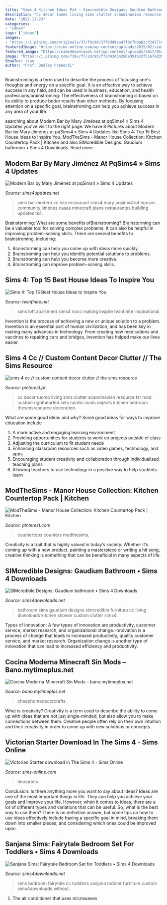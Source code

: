 ```yaml
---
title: "Sims 4 Kitchen Ideas Ps4 ~ Simcredible Designs: Gaudium Bathroom • Sims 4 Downloads"
description: "Cc decor tuomo living sims clutter scandinavian resource tsr mod custom righthearted sets nordic mods objects kitchen bedroom thesimsresource decoration"
date: "2022-11-23"
categories:
- "ideas"
tags: ["ideas"]
images:
- "https://i.pinimg.com/originals/37/f9/dd/37f9dd9ea4ff9cfbba82cf2417194a14.jpg"
featuredImage: "https://sims-online.com/wp-content/uploads/2015/02/sims-4-download-victorian-starter-floorplan.jpg"
featured_image: "https://sims4downloads.net/wp-content/uploads/2017/05/3150.jpg"
image: "https://i.pinimg.com/736x/f7/2d/93/f72d93d342869391632f5167ad3533d1.jpg"
ShowToc: true
author: "Prof. Dudley Franecki"
---
```



Brainstroming is a term used to describe the process of focusing one's thoughts and energy on a specific goal. It is an effective way to achieve success in any field, and can be used in business, education, and health professions.brainstroming: The effectiveness of brainstroming is based on its ability to produce better results than other methods. By focusing attention on a specific goal, brainstroming can help you achieve success in any area of your life.

	

		
searching about Modern Bar by Mary Jiménez at pqSims4 » Sims 4 Updates you've visit to the right page. We have 8 Pictures about Modern Bar by Mary Jiménez at pqSims4 » Sims 4 Updates like Sims 4: Top 15 Best House Ideas to Inspire You, ModTheSims - Manor House Collection: Kitchen Countertop Pack | Kitchen and also SIMcredible Designs: Gaudium bathroom • Sims 4 Downloads. Read more:
		
    
## Modern Bar By Mary Jiménez At PqSims4 » Sims 4 Updates

<img loading=lazy src="http://sims4updates.net/wp-content/uploads/2016/02/21114.jpg" onerror="this.onerror=null;this.src='https://tse4.mm.bing.net/th?id=OIP.3vvrA_1-tVEXO727u4LjbQHaGU&amp;pid=15.1';" alt="Modern Bar by Mary Jiménez at pqSims4 » Sims 4 Updates">

_Source: sims4updates.net_

>sims bar modern cc lots restaurant sims4 mary pqsims4 lot houses community jiménez casas minecraft plans restaurantes building updates ts4. 

	

Brainstorming: What are some benefits ofBrainstroming?
Brainstorming can be a valuable tool for solving complex problems. It can also be helpful in improving problem-solving skills. There are several benefits to brainstroming, including: 
1) Brainstorming can help you come up with ideas more quickly. 
2) Brainstroming can help you identify potential solutions to problems. 
3) Brainstroming can help you become more creative. 
4) Brainstroming can improve problem-solving skills.

    
## Sims 4: Top 15 Best House Ideas To Inspire You

<img loading=lazy src="https://twinfinite.net/wp-content/uploads/2018/04/loft-apartment-sims-4.jpg" onerror="this.onerror=null;this.src='https://tse3.mm.bing.net/th?id=OIP.He2hr0QGncNoPA4Ri0lAVQHaEK&amp;pid=15.1';" alt="Sims 4: Top 15 Best House Ideas to Inspire You">

_Source: twinfinite.net_

>sims loft apartment sims4 nocc making inspire twinfinite inspirational. 

	

Invention is the process of achieving a new or unique solution to a problem. Invention is an essential part of human civilization, and has been key in making many advances in technology. From creating new medications and vaccines to repairing cars and bridges, invention has helped make our lives easier.

    
## Sims 4 Cc // Custom Content Decor Clutter // The Sims Resource

<img loading=lazy src="https://i.pinimg.com/736x/f7/2d/93/f72d93d342869391632f5167ad3533d1.jpg" onerror="this.onerror=null;this.src='https://tse1.mm.bing.net/th?id=OIP.JkZzTWa2g6nQsFwBqOvjygHaFj&amp;pid=15.1';" alt="sims 4 cc // custom content decor clutter // the sims resource">

_Source: pinterest.pt_

>cc decor tuomo living sims clutter scandinavian resource tsr mod custom righthearted sets nordic mods objects kitchen bedroom thesimsresource decoration. 

	

What are some good ideas and why?
Some good ideas for ways to improve education include 
1. A more active and engaging learning environment 
2. Providing opportunities for students to work on projects outside of class 
3. Adjusting the curriculum to fit student needs 
4. Enhancing classroom resources such as video games, technology, and apps 
5. Encouraging student creativity and collaboration through individualized teaching plans 
6. Allowing teachers to use technology in a positive way to help students learn 

    
## ModTheSims - Manor House Collection: Kitchen Countertop Pack | Kitchen

<img loading=lazy src="https://i.pinimg.com/736x/b5/7a/41/b57a416dfdd03cbe3e6b58ceb929c17b--kitchen-countertops-manor-houses.jpg" onerror="this.onerror=null;this.src='https://tse3.mm.bing.net/th?id=OIP.dAD7yJjw4NC9IjMR8IfdcQHaFj&amp;pid=15.1';" alt="ModTheSims - Manor House Collection: Kitchen Countertop Pack | Kitchen">

_Source: pinterest.com_

>countertops counters modthesims. 

	

Creativity is a trait that is highly valued in today’s society. Whether it’s coming up with a new product, painting a masterpiece or writing a hit song, creative thinking is something that can be beneficial in many aspects of life.

    
## SIMcredible Designs: Gaudium Bathroom • Sims 4 Downloads

<img loading=lazy src="http://sims4downloads.net/wp-content/uploads/2015/05/267.jpg" onerror="this.onerror=null;this.src='https://tse1.mm.bing.net/th?id=OIP.LVlD_zDcNM8f0tXDgleNxAHaEY&amp;pid=15.1';" alt="SIMcredible Designs: Gaudium bathroom • Sims 4 Downloads">

_Source: sims4downloads.net_

>bathroom sims gaudium designs simcredible furniture cc living downloads kitchen shower custom clutter sims4. 

	

Types of innovation: A few types of innovation are productivity, customer service, market research, and organizational change.
Innovation is a process of change that leads to increased productivity, quality customer service, and market research. Organization change is another type of innovation that can lead to increased efficiency and productivity.

    
## Cocina Moderna Minecraft Sin Mods – Bano.mytimeplus.net

<img loading=lazy src="https://i.pinimg.com/originals/37/f9/dd/37f9dd9ea4ff9cfbba82cf2417194a14.jpg" onerror="this.onerror=null;this.src='https://tse3.mm.bing.net/th?id=OIP.EA3iZ2kXTKJuddDwjJiUOAHaEK&amp;pid=15.1';" alt="Cocina Moderna Minecraft Sin Mods – bano.mytimeplus.net">

_Source: bano.mytimeplus.net_

>cheaphomedecorcrafts. 

	

What is creativity?
Creativity is a term used to describe the ability to come up with ideas that are not just single-minded, but also allow you to make connections between them. Creative people often rely on their own intuition and their creativity in order to come up with new solutions or concepts.

    
## Victorian Starter Download In The Sims 4 - Sims Online

<img loading=lazy src="https://sims-online.com/wp-content/uploads/2015/02/sims-4-download-victorian-starter-floorplan.jpg" onerror="this.onerror=null;this.src='https://tse4.mm.bing.net/th?id=OIP.t3oyXOl1xWzf5eQ9WSVq2AHaEE&amp;pid=15.1';" alt="Victorian Starter download in The Sims 4 - Sims Online">

_Source: sims-online.com_

>blueprints. 

	

Conclusion: Is there anything more you want to say about ideas?
Ideas are one of the most important things in life. They can help you achieve your goals and improve your life. However, when it comes to ideas, there are a lot of different types and variations that can be useful. So, what is the best way to use them? There is no definitive answer, but some tips on how to use ideas effectively include having a specific goal in mind, breaking them down into smaller pieces, and considering which ones could be improved upon.

    
## Sanjana Sims: Fairytale Bedroom Set For Toddlers • Sims 4 Downloads

<img loading=lazy src="https://sims4downloads.net/wp-content/uploads/2017/05/3150.jpg" onerror="this.onerror=null;this.src='https://tse2.mm.bing.net/th?id=OIP.XofUrG0_G2E_tXaXBWHK9gHaEL&amp;pid=15.1';" alt="Sanjana Sims: Fairytale Bedroom Set for Toddlers • Sims 4 Downloads">

_Source: sims4downloads.net_

>sims bedroom fairytale cc toddlers sanjana toddler furniture custom sims4downloads without. 

	

1. The air conditioner that uses microwaves


